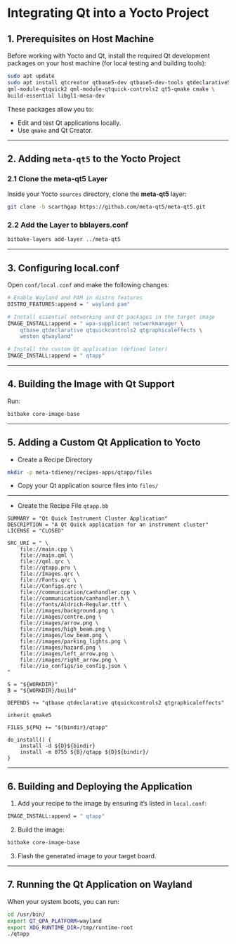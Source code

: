 # Integrating Qt into a Yocto Project

## 1. Prerequisites on Host Machine

Before working with Yocto and Qt, install the required Qt development packages on your host machine (for local testing and building tools):

```bash
sudo apt update
sudo apt install qtcreator qtbase5-dev qtbase5-dev-tools qtdeclarative5-dev \
qml-module-qtquick2 qml-module-qtquick-controls2 qt5-qmake cmake \
build-essential libgl1-mesa-dev
```

These packages allow you to:
- Edit and test Qt applications locally.
- Use `qmake` and Qt Creator.

---

## 2. Adding `meta-qt5` to the Yocto Project

### 2.1 Clone the meta-qt5 Layer

Inside your Yocto `sources` directory, clone the **meta-qt5** layer:

```bash
git clone -b scarthgap https://github.com/meta-qt5/meta-qt5.git
```

### 2.2 Add the Layer to bblayers.conf

```bash
bitbake-layers add-layer ../meta-qt5
```

---

## 3. Configuring local.conf

Open `conf/local.conf` and make the following changes:

```bash
# Enable Wayland and PAM in distro features
DISTRO_FEATURES:append = " wayland pam"

# Install essential networking and Qt packages in the target image
IMAGE_INSTALL:append = " wpa-supplicant networkmanager \
    qtbase qtdeclarative qtquickcontrols2 qtgraphicaleffects \
    weston qtwayland"

# Install the custom Qt application (defined later)
IMAGE_INSTALL:append = " qtapp"
```

---

## 4. Building the Image with Qt Support

Run:

```bash
bitbake core-image-base
```

---

## 5. Adding a Custom Qt Application to Yocto

- Create a Recipe Directory

```bash
mkdir -p meta-tdieney/recipes-apps/qtapp/files
```

- Copy your Qt application source files into `files/`

---

- Create the Recipe File `qtapp.bb`

```bitbake
SUMMARY = "Qt Quick Instrument Cluster Application"
DESCRIPTION = "A Qt Quick application for an instrument cluster"
LICENSE = "CLOSED"

SRC_URI = " \
    file://main.cpp \
    file://main.qml \
    file://qml.qrc \
    file://qtapp.pro \
    file://Images.qrc \
    file://Fonts.qrc \
    file://Configs.qrc \
    file://communication/canhandler.cpp \
    file://communication/canhandler.h \
    file://fonts/Aldrich-Regular.ttf \
    file://images/background.png \
    file://images/centre.png \
    file://images/arrow.png \
    file://images/high_beam.png \
    file://images/low_beam.png \
    file://images/parking_lights.png \
    file://images/hazard.png \
    file://images/left_arrow.png \
    file://images/right_arrow.png \
    file://io_configs/io_config.json \
"

S = "${WORKDIR}"
B = "${WORKDIR}/build"

DEPENDS += "qtbase qtdeclarative qtquickcontrols2 qtgraphicaleffects"

inherit qmake5

FILES_${PN} += "${bindir}/qtapp"

do_install() {
    install -d ${D}${bindir}
    install -m 0755 ${B}/qtapp ${D}${bindir}/
}
```

---

## 6. Building and Deploying the Application

1. Add your recipe to the image by ensuring it’s listed in `local.conf`:

```bash
IMAGE_INSTALL:append = " qtapp"
```

2. Build the image:

```bash
bitbake core-image-base
```

3. Flash the generated image to your target board.

---

## 7. Running the Qt Application on Wayland

When your system boots, you can run:

```bash
cd /usr/bin/
export QT_QPA_PLATFORM=wayland
export XDG_RUNTIME_DIR=/tmp/runtime-root
./qtapp
```

